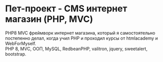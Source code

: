 # Пет-проект - CMS интернет магазин (PHP, MVC)

PHP8 MVC фреймворк интернет магазина, который я самостоятельно постепенно делал, когда учил PHP и проходил курсы от htmlacademy и WebForMyself.  
PHP 8, MVC, ООП, MySQL, RedbeanPHP, valitron, jquery, sweetalert, bootstrap.